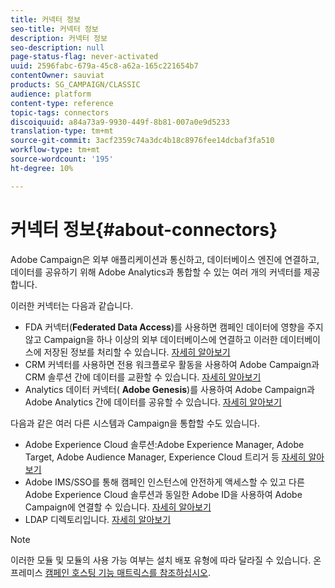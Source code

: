 ```yaml
---
title: 커넥터 정보
seo-title: 커넥터 정보
description: 커넥터 정보
seo-description: null
page-status-flag: never-activated
uuid: 2596fabc-679a-45c8-a62a-165c221654b7
contentOwner: sauviat
products: SG_CAMPAIGN/CLASSIC
audience: platform
content-type: reference
topic-tags: connectors
discoiquuid: a84a73a9-9930-449f-8b81-007a0e9d5233
translation-type: tm+mt
source-git-commit: 3acf2359c74a3dc4b18c8976fee14dcbaf3fa510
workflow-type: tm+mt
source-wordcount: '195'
ht-degree: 10%

---
```



# 커넥터 정보{#about-connectors}

Adobe Campaign은 외부 애플리케이션과 통신하고, 데이터베이스 엔진에 연결하고, 데이터를 공유하기 위해 Adobe Analytics과 통합할 수 있는 여러 개의 커넥터를 제공합니다.

이러한 커넥터는 다음과 같습니다.

* FDA 커넥터(**Federated Data Access**)를 사용하면 캠페인 데이터에 영향을 주지 않고 Campaign을 하나 이상의 외부 데이터베이스에 연결하고 이러한 데이터베이스에 저장된 정보를 처리할 수 있습니다. [자세히 알아보기](../../platform/using/about-fda.md)
* CRM 커넥터를 사용하면 전용 워크플로우 활동을 사용하여 Adobe Campaign과 CRM 솔루션 간에 데이터를 교환할 수 있습니다. [자세히 알아보기](../../platform/using/crm-connectors.md)
* Analytics 데이터 커넥터( **Adobe Genesis**)를 사용하여 Adobe Campaign과 Adobe Analytics 간에 데이터를 공유할 수 있습니다. [자세히 알아보기](../../platform/using/adobe-analytics-data-connector.md)

다음과 같은 여러 다른 시스템과 Campaign을 통합할 수도 있습니다.

* Adobe Experience Cloud 솔루션:Adobe Experience Manager, Adobe Target, Adobe Audience Manager, Experience Cloud 트리거 등 [자세히 알아보기](../../integrations/using/about-campaign-integrations.md)
* Adobe IMS/SSO를 통해 캠페인 인스턴스에 안전하게 액세스할 수 있고 다른 Adobe Experience Cloud 솔루션과 동일한 Adobe ID을 사용하여 Adobe Campaign에 연결할 수 있습니다. [자세히 알아보기](../../integrations/using/about-adobe-id.md)
* LDAP 디렉토리입니다. [자세히 알아보기](../../installation/using/connecting-through-ldap.md)

>[!NOTE]
>
>이러한 모듈 및 모듈의 사용 가능 여부는 설치 배포 유형에 따라 달라질 수 있습니다. 온프레미스 [캠페인 호스팅 기능 매트릭스를 참조하십시오](../../installation/using/capability-matrix.md).

